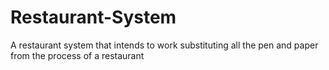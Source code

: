 # Restaurant-System
A restaurant system that intends to work substituting all the pen and paper from the process of a restaurant
